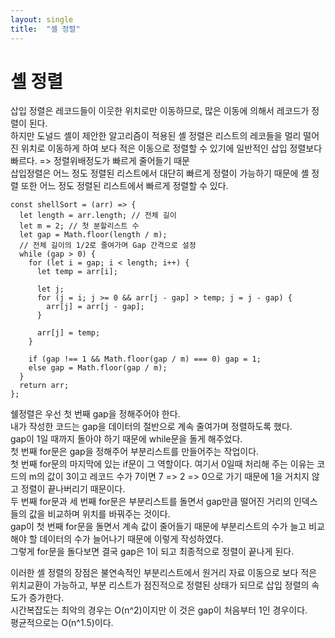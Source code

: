 ```yaml
---
layout: single
title:  "셸 정렬"
---
```

  
# 셸 정렬
  
삽입 정렬은 레코드들이 이웃한 위치로만 이동하므로, 많은 이동에 의해서 레코드가 정렬이 된다.  
하지만 도널드 셸이 제안한 알고리즘이 적용된 셸 정렬은 리스트의 레코들을 멀리 떨어진 위치로 이동하게 하여 보다 적은 이동으로 정렬할 수 있기에 일반적인 삽입 정렬보다 빠르다. => 정렬위배정도가 빠르게 줄어들기 때문  
삽입정렬은 어느 정도 정렬된 리스트에서 대단히 빠르게 정렬이 가능하기 때문에 셸 정렬 또한 어느 정도 정렬된 리스트에서 빠르게 정렬할 수 있다.  

```
const shellSort = (arr) => {
  let length = arr.length; // 전체 길이
  let m = 2; // 첫 분할리스트 수
  let gap = Math.floor(length / m);
  // 전체 길이의 1/2로 줄여가며 Gap 간격으로 설정
  while (gap > 0) {
    for (let i = gap; i < length; i++) {
      let temp = arr[i];

      let j;
      for (j = i; j >= 0 && arr[j - gap] > temp; j = j - gap) {
        arr[j] = arr[j - gap];
      }

      arr[j] = temp;
    }

    if (gap !== 1 && Math.floor(gap / m) === 0) gap = 1;
    else gap = Math.floor(gap / m);
  }
  return arr;
};
```
쉘정렬은 우선 첫 번째 gap을 정해주어야 한다.  
내가 작성한 코드는 gap을 데이터의 절반으로 계속 줄여가며 정렬하도록 했다.  
gap이 1일 때까지 돌아야 하기 때문에 while문을 돌게 해주었다.  
첫 번째 for문은 gap을 정해주어 부분리스트를 만들어주는 작업이다.  
첫 번째 for문의 마지막에 있는 if문이 그 역할이다. 여기서 0일때 처리해 주는 이유는 코드의 m의 값이 3이고 레코드 수가 7이면 7 => 2 => 0으로 가기 때문에 1을 거치지 않고 정렬이 끝나버리기 때문이다.  
두 번째 for문과 세 번째 for문은 부분리스트를 돌면서 gap만큼 떨어진 거리의 인덱스들의 값을 비교하며 위치를 바꿔주는 것이다.  
gap이 첫 번째 for문을 돌면서 계속 값이 줄어들기 때문에 부분리스트의 수가 늘고 비교해야 할 데이터의 수가 늘어나기 때문에 이렇게 작성하였다.  
그렇게 for문을 돌다보면 결국 gap은 1이 되고 최종적으로 정렬이 끝나게 된다.  

이러한 셸 정렬의 장점은 불연속적인 부분리스트에서 원거리 자료 이동으로 보다 적은 위치교환이 가능하고, 부분 리스트가 점진적으로 정렬된 상태가 되므로 삽입 정렬의 속도가 증가한다.  
시간복잡도는 최악의 경우는 O(n^2)이지만 이 것은 gap이 처음부터 1인 경우이다.  
평균적으로는 O(n^1.5)이다.  

